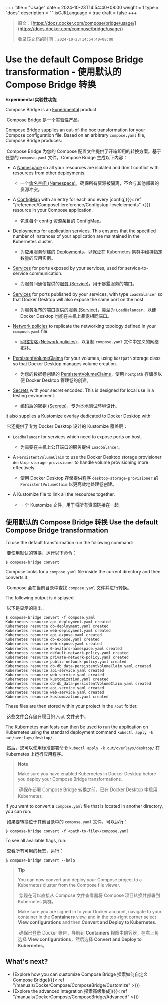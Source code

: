 +++
title = "Usage"
date = 2024-10-23T14:54:40+08:00
weight = 1
type = "docs"
description = ""
isCJKLanguage = true
draft = false
+++

> 原文：[https://docs.docker.com/compose/bridge/usage/](https://docs.docker.com/compose/bridge/usage/)
>
> 收录该文档的时间：`2024-10-23T14:54:40+08:00`

# Use the default Compose Bridge transformation - 使用默认的 Compose Bridge 转换

**Experimental 实验性功能**

Compose Bridge is an [Experimental](https://docs.docker.com/release-lifecycle/#experimental) product.

​	Compose Bridge 是一个[实验性](https://docs.docker.com/release-lifecycle/#experimental)产品。

Compose Bridge supplies an out-of-the box transformation for your Compose configuration file. Based on an arbitrary `compose.yaml` file, Compose Bridge produces:

​	Compose Bridge 为您的 Compose 配置文件提供了开箱即用的转换方案。基于任意的 `compose.yaml` 文件，Compose Bridge 生成以下内容：

- A [Namespace](https://kubernetes.io/docs/concepts/overview/working-with-objects/namespaces/) so all your resources are isolated and don't conflict with resources from other deployments.
  - 一个[命名空间 (Namespace)](https://kubernetes.io/docs/concepts/overview/working-with-objects/namespaces/)，确保所有资源被隔离，不会与其他部署的资源冲突。

- A [ConfigMap](https://kubernetes.io/docs/concepts/configuration/configmap/) with an entry for each and every [config]({{< ref "/reference/Composefilereference/Configstop-levelelements" >}}) resource in your Compose application.
  - 包含每个 config 资源条目的 [ConfigMap](https://kubernetes.io/docs/concepts/configuration/configmap/)。

- [Deployments](https://kubernetes.io/docs/concepts/workloads/controllers/deployment/) for application services. This ensures that the specified number of instances of your application are maintained in the Kubernetes cluster.
  - 为应用服务创建的 [Deployments](https://kubernetes.io/docs/concepts/workloads/controllers/deployment/)，以保证在 Kubernetes 集群中维持指定数量的应用实例。

- [Services](https://kubernetes.io/docs/concepts/services-networking/service/) for ports exposed by your services, used for service-to-service communication.
  - 为服务间通信提供的[服务 (Service)](https://kubernetes.io/docs/concepts/services-networking/service/)，用于暴露服务的端口。

- [Services](https://kubernetes.io/docs/concepts/services-networking/service/) for ports published by your services, with type `LoadBalancer` so that Docker Desktop will also expose the same port on the host.
  - 为服务发布的端口提供的[服务 (Service)](https://kubernetes.io/docs/concepts/services-networking/service/)，类型为 `LoadBalancer`，以便 Docker Desktop 也能在主机上暴露相同端口。

- [Network policies](https://kubernetes.io/docs/concepts/services-networking/network-policies/) to replicate the networking topology defined in your `compose.yaml` file.
  - [网络策略 (Network policies)](https://kubernetes.io/docs/concepts/services-networking/network-policies/)，以复制 `compose.yaml` 文件中定义的网络拓扑。

- [PersistentVolumeClaims](https://kubernetes.io/docs/concepts/storage/persistent-volumes/) for your volumes, using `hostpath` storage class so that Docker Desktop manages volume creation.
  - 为您的数据卷创建的 [PersistentVolumeClaims](https://kubernetes.io/docs/concepts/storage/persistent-volumes/)，使用 `hostpath` 存储类以便 Docker Desktop 管理卷的创建。

- [Secrets](https://kubernetes.io/docs/concepts/configuration/secret/) with your secret encoded. This is designed for local use in a testing environment.
  - 编码后的[密钥 (Secrets)](https://kubernetes.io/docs/concepts/configuration/secret/)，专为本地测试环境设计。


It also supplies a Kustomize overlay dedicated to Docker Desktop with:

​	它还提供了专为 Docker Desktop 设计的 Kustomize 覆盖层：

- `Loadbalancer` for services which need to expose ports on host.
  - 为需要在主机上公开端口的服务提供 `Loadbalancer`。

- A `PersistentVolumeClaim` to use the Docker Desktop storage provisioner `desktop-storage-provisioner` to handle volume provisioning more effectively.
  - 使用 Docker Desktop 存储提供程序 `desktop-storage-provisioner` 的 `PersistentVolumeClaim` 以更高效地处理卷创建。

- A Kustomize file to link all the resources together.
  - 一个 Kustomize 文件，用于将所有资源链接在一起。


## 使用默认的 Compose Bridge 转换 Use the default Compose Bridge transformation

To use the default transformation run the following command:

​	要使用默认的转换，运行以下命令：

```console
$ compose-bridge convert
```

Compose looks for a `compose.yaml` file inside the current directory and then converts it.

​	Compose 会在当前目录中查找 `compose.yaml` 文件并进行转换。

The following output is displayed

​	以下是显示的输出：

```console
$ compose-bridge convert -f compose.yaml 
Kubernetes resource api-deployment.yaml created
Kubernetes resource db-deployment.yaml created
Kubernetes resource web-deployment.yaml created
Kubernetes resource api-expose.yaml created
Kubernetes resource db-expose.yaml created
Kubernetes resource web-expose.yaml created
Kubernetes resource 0-avatars-namespace.yaml created
Kubernetes resource default-network-policy.yaml created
Kubernetes resource private-network-policy.yaml created
Kubernetes resource public-network-policy.yaml created
Kubernetes resource db-db_data-persistentVolumeClaim.yaml created
Kubernetes resource api-service.yaml created
Kubernetes resource web-service.yaml created
Kubernetes resource kustomization.yaml created
Kubernetes resource db-db_data-persistentVolumeClaim.yaml created
Kubernetes resource api-service.yaml created
Kubernetes resource web-service.yaml created
Kubernetes resource kustomization.yaml created
```

These files are then stored within your project in the `/out` folder.

​	这些文件会存储在项目的 `/out` 文件夹中。

The Kubernetes manifests can then be used to run the application on Kubernetes using the standard deployment command `kubectl apply -k out/overlays/desktop/`.

​	然后，您可以使用标准部署命令 `kubectl apply -k out/overlays/desktop/` 在 Kubernetes 上运行应用程序。

> **Note**
>
> 
>
> Make sure you have enabled Kubernetes in Docker Desktop before you deploy your Compose Bridge transformations.
>
> ​	确保在部署 Compose Bridge 转换之前，已在 Docker Desktop 中启用 Kubernetes。

If you want to convert a `compose.yaml` file that is located in another directory, you can run:

​	如果要转换位于其他目录中的 `compose.yaml` 文件，可以运行：

```console
$ compose-bridge convert -f <path-to-file>/compose.yaml 
```

To see all available flags, run:

​	查看所有可用的标志，运行：

```console
$ compose-bridge convert --help
```

> **Tip**
>
> 
>
> You can now convert and deploy your Compose project to a Kubernetes cluster from the Compose file viewer.
>
> ​	您现在可以直接从 Compose 文件查看器将 Compose 项目转换并部署到 Kubernetes 集群。
>
> Make sure you are signed in to your Docker account, navigate to your container in the **Containers** view, and in the top-right corner select **View configurations** and then **Convert and Deploy to Kubernetes**.
>
> ​	确保已登录 Docker 账户，导航到 **Containers** 视图中的容器，在右上角选择 **View configurations**，然后选择 **Convert and Deploy to Kubernetes**。

## What's next?

- [Explore how you can customize Compose Bridge 探索如何自定义 Compose Bridge]({{< ref "/manuals/DockerCompose/ComposeBridge/Customize" >}})
- [Explore the advanced integration 探索高级集成]({{< ref "/manuals/DockerCompose/ComposeBridge/Advanced" >}})
